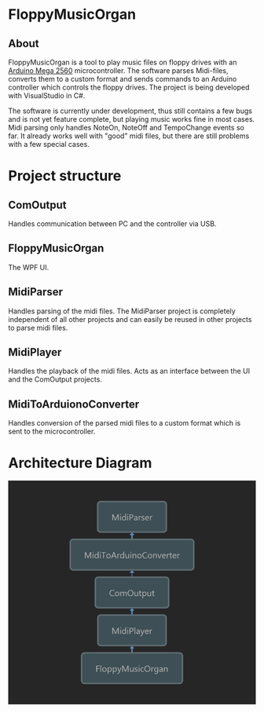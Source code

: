 # FloppyMusicOrgan

## About

FloppyMusicOrgan is a tool to play music files on floppy drives with an [Arduino Mega 2560](http://arduino.cc/en/Main/ArduinoBoardMega2560) microcontroller.
The software parses Midi-files, converts them to a custom format and sends commands to an Arduino controller which controls the floppy drives.
The project is being developed with VisualStudio in C#.

The software is currently under development, thus still contains a few bugs and is not yet feature complete, but playing music works fine in most cases. Midi parsing only handles NoteOn, NoteOff and TempoChange events so far. It already works well with "good" midi files, but there are still problems with a few special cases.


# Project structure

## ComOutput

Handles communication between PC and the controller via USB.


## FloppyMusicOrgan

The WPF UI.


## MidiParser

Handles parsing of the midi files. The MidiParser project is completely independent of all other projects and can easily be reused in other projects to parse midi files.


## MidiPlayer

Handles the playback of the midi files. Acts as an interface between the UI and the ComOutput projects.


## MidiToArduionoConverter

Handles conversion of the parsed midi files to a custom format which is sent to the microcontroller.


# Architecture Diagram

![architecture diagram](ArchitectureGraph_For_Floppy_Music_Organ.png?raw=true)